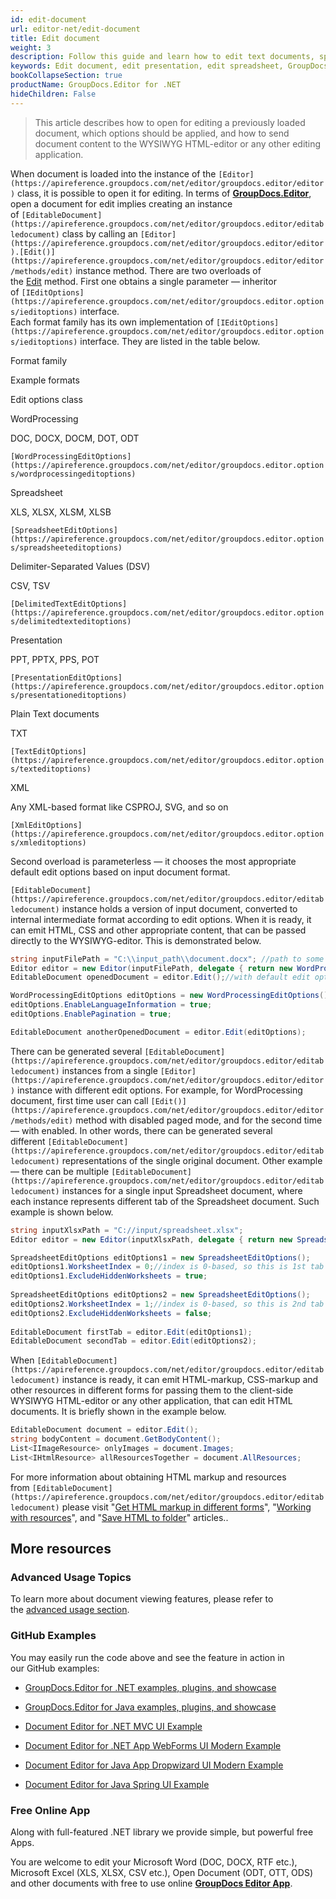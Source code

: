 ```yaml
---
id: edit-document
url: editor-net/edit-document
title: Edit document
weight: 3
description: Follow this guide and learn how to edit text documents, spreadsheets and presentations using GroupDocs.Editor for .NET API features.
keywords: Edit document, edit presentation, edit spreadsheet, GroupDocs.Editor
bookCollapseSection: true
productName: GroupDocs.Editor for .NET
hideChildren: False
---
```

> This article describes how to open for editing a previously loaded document, which options should be applied, and how to send document content to the WYSIWYG HTML-editor or any other editing application.

When document is loaded into the instance of the `[Editor](https://apireference.groupdocs.com/net/editor/groupdocs.editor/editor)` class, it is possible to open it for editing. In terms of [**GroupDocs.Editor**](https://products.groupdocs.com/editor/net), open a document for edit implies creating an instance of `[EditableDocument](https://apireference.groupdocs.com/net/editor/groupdocs.editor/editabledocument)` class by calling an `[Editor](https://apireference.groupdocs.com/net/editor/groupdocs.editor/editor).[Edit()](https://apireference.groupdocs.com/net/editor/groupdocs.editor/editor/methods/edit)` instance method. There are two overloads of the [Edit](https://apireference.groupdocs.com/net/editor/groupdocs.editor/editor/methods/edit) method. First one obtains a single parameter — inheritor of `[IEditOptions](https://apireference.groupdocs.com/net/editor/groupdocs.editor.options/ieditoptions)` interface.  
Each format family has its own implementation of `[IEditOptions](https://apireference.groupdocs.com/net/editor/groupdocs.editor.options/ieditoptions)` interface. They are listed in the table below.

Format family

Example formats

Edit options class

WordProcessing

DOC, DOCX, DOCM, DOT, ODT

`[WordProcessingEditOptions](https://apireference.groupdocs.com/net/editor/groupdocs.editor.options/wordprocessingeditoptions)`

Spreadsheet

XLS, XLSX, XLSM, XLSB

`[SpreadsheetEditOptions](https://apireference.groupdocs.com/net/editor/groupdocs.editor.options/spreadsheeteditoptions)`

Delimiter-Separated Values (DSV)

CSV, TSV

`[DelimitedTextEditOptions](https://apireference.groupdocs.com/net/editor/groupdocs.editor.options/delimitedtexteditoptions)`

Presentation

PPT, PPTX, PPS, POT

`[PresentationEditOptions](https://apireference.groupdocs.com/net/editor/groupdocs.editor.options/presentationeditoptions)`

Plain Text documents

TXT

`[TextEditOptions](https://apireference.groupdocs.com/net/editor/groupdocs.editor.options/texteditoptions)`

XML

Any XML-based format like CSPROJ, SVG, and so on

`[XmlEditOptions](https://apireference.groupdocs.com/net/editor/groupdocs.editor.options/xmleditoptions)`

Second overload is parameterless — it chooses the most appropriate default edit options based on input document format.

`[EditableDocument](https://apireference.groupdocs.com/net/editor/groupdocs.editor/editabledocument)` instance holds a version of input document, converted to internal intermediate format according to edit options. When it is ready, it can emit HTML, CSS and other appropriate content, that can be passed directly to the WYSIWYG-editor. This is demonstrated below.

```csharp
string inputFilePath = "C:\\input_path\\document.docx"; //path to some document
Editor editor = new Editor(inputFilePath, delegate { return new WordProcessingLoadOptions(); });
EditableDocument openedDocument = editor.Edit();//with default edit options

WordProcessingEditOptions editOptions = new WordProcessingEditOptions();
editOptions.EnableLanguageInformation = true;
editOptions.EnablePagination = true;

EditableDocument anotherOpenedDocument = editor.Edit(editOptions);
```

There can be generated several `[EditableDocument](https://apireference.groupdocs.com/net/editor/groupdocs.editor/editabledocument)` instances from a single `[Editor](https://apireference.groupdocs.com/net/editor/groupdocs.editor/editor)` instance with different edit options. For example, for WordProcessing document, first time user can call `[Edit()](https://apireference.groupdocs.com/net/editor/groupdocs.editor/editor/methods/edit)` method with disabled paged mode, and for the second time — with enabled. In other words, there can be generated several different `[EditableDocument](https://apireference.groupdocs.com/net/editor/groupdocs.editor/editabledocument)` representations of the single original document. Other example — there can be multiple `[EditableDocument](https://apireference.groupdocs.com/net/editor/groupdocs.editor/editabledocument)` instances for a single input Spreadsheet document, where each instance represents different tab of the Spreadsheet document. Such example is shown below.

```csharp
string inputXlsxPath = "C://input/spreadsheet.xlsx";
Editor editor = new Editor(inputXlsxPath, delegate { return new SpreadsheetLoadOptions(); });

SpreadsheetEditOptions editOptions1 = new SpreadsheetEditOptions();
editOptions1.WorksheetIndex = 0;//index is 0-based, so this is 1st tab
editOptions1.ExcludeHiddenWorksheets = true;
 
SpreadsheetEditOptions editOptions2 = new SpreadsheetEditOptions();
editOptions2.WorksheetIndex = 1;//index is 0-based, so this is 2nd tab
editOptions2.ExcludeHiddenWorksheets = false;
 
EditableDocument firstTab = editor.Edit(editOptions1);
EditableDocument secondTab = editor.Edit(editOptions2);
```

When `[EditableDocument](https://apireference.groupdocs.com/net/editor/groupdocs.editor/editabledocument)` instance is ready, it can emit HTML-markup, CSS-markup and other resources in different forms for passing them to the client-side WYSIWYG HTML-editor or any other application, that can edit HTML documents. It is briefly shown in the example below.

```csharp
EditableDocument document = editor.Edit();
string bodyContent = document.GetBodyContent();
List<IImageResource> onlyImages = document.Images;
List<IHtmlResource> allResourcesTogether = document.AllResources;
```

For more information about obtaining HTML markup and resources from `[EditableDocument](https://apireference.groupdocs.com/net/editor/groupdocs.editor/editabledocument)` please visit "[Get HTML markup in different forms](https://docs.groupdocs.com/display/editornet/Get+HTML+markup+in+different+forms)", "[Working with resources](https://docs.groupdocs.com/display/editornet/Working+with+resources)", and "[Save HTML to folder](https://docs.groupdocs.com/display/editornet/Save+HTML+to+folder)" articles..

## More resources

### Advanced Usage Topics

To learn more about document viewing features, please refer to the [advanced usage section](Advanced%2Busage.html).

### GitHub Examples

You may easily run the code above and see the feature in action in our GitHub examples:

*   [GroupDocs.Editor for .NET examples, plugins, and showcase](https://github.com/groupdocs-editor/GroupDocs.Editor-for-.NET)
    
*   [GroupDocs.Editor for Java examples, plugins, and showcase](https://github.com/groupdocs-editor/GroupDocs.Editor-for-Java)
    
*   [Document Editor for .NET MVC UI Example](https://github.com/groupdocs-editor/GroupDocs.Editor-for-.NET-MVC)
    
*   [Document Editor for .NET App WebForms UI Modern Example](https://github.com/groupdocs-editor/GroupDocs.Editor-for-.NET-WebForms)
    
*   [Document Editor for Java App Dropwizard UI Modern Example](https://github.com/groupdocs-editor/GroupDocs.Editor-for-Java-Dropwizard)
    
*   [Document Editor for Java Spring UI Example](https://github.com/groupdocs-editor/GroupDocs.Editor-for-Java-Spring)
    

### Free Online App

Along with full-featured .NET library we provide simple, but powerful free Apps.

You are welcome to edit your Microsoft Word (DOC, DOCX, RTF etc.), Microsoft Excel (XLS, XLSX, CSV etc.), Open Document (ODT, OTT, ODS) and other documents with free to use online **[GroupDocs Editor App](https://products.groupdocs.app/editor)**.
